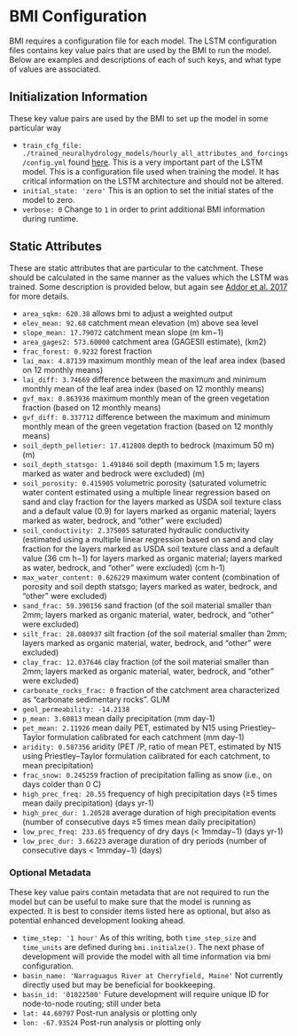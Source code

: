 # BMI Configuration
BMI requires a configuration file for each model. The LSTM configuration files contains key value pairs that are used by the BMI to run the model. Below are examples and descriptions of each of such keys, and what type of values are associated.

## Initialization Information
These key value pairs are used by the BMI to set up the model in some particular way  
- `train_cfg_file: ./trained_neuralhydrology_models/hourly_all_attributes_and_forcings/config.yml` found [here]( ./trained_neuralhydrology_models/hourly_all_attributes_and_forcings/config.yml). This is a very important part of the LSTM model. This is a configuration file used when training the model. It has critical information on the LSTM architecture and should not be altered.
- `initial_state: 'zero'` This is an option to set the initial states of the model to zero.
- `verbose: 0` Change to `1` in order to print additional BMI information during runtime.

## Static Attributes
These are static attributes that are particular to the catchment. These should be calculated in the same manner as the values which the LSTM was trained. Some description is provided below, but again see [Addor et al. 2017](https://doi.org/10.5194/hess-21-5293-2017) for more details. 
- `area_sqkm: 620.38` allows bmi to adjust a weighted output
- `elev_mean: 92.68` catchment mean elevation (m) above sea level
- `slope_mean: 17.79072` catchment mean slope (m km−1)
- `area_gages2: 573.60000` catchment area (GAGESII estimate), (km2)
- `frac_forest: 0.9232` forest fraction
- `lai_max: 4.87139` maximum monthly mean of the leaf area index (based on 12 monthly means)
- `lai_diff: 3.74669` difference between the maximum and minimum monthly mean of the leaf area index (based on 12 monthly means)
- `gvf_max: 0.863936` maximum monthly mean of the green vegetation fraction (based on 12 monthly means)
- `gvf_diff: 0.337712` difference between the maximum and minimum monthly mean of the green vegetation fraction (based on 12 monthly means)
- `soil_depth_pelletier: 17.412808` depth to bedrock (maximum 50 m) (m)
- `soil_depth_statsgo: 1.491846` soil depth (maximum 1.5 m; layers marked as water and bedrock were excluded) (m)
- `soil_porosity: 0.415905` volumetric porosity (saturated volumetric water content estimated using a multiple linear regression based on sand and clay fraction for the layers marked as USDA soil texture class and a default value (0.9) for layers marked as organic material; layers marked as water, bedrock, and “other” were excluded)
- `soil_conductivity: 2.375005` saturated hydraulic conductivity (estimated using a multiple linear regression based on sand and clay fraction for the layers marked as USDA soil texture class and a default value (36 cm h−1) for layers marked as organic material; layers marked as water, bedrock, and “other” were excluded) (cm h-1)
- `max_water_content: 0.626229` maximum water content (combination of porosity and soil depth statsgo; layers marked as water, bedrock, and “other” were excluded)
- `sand_frac: 59.390156` sand fraction (of the soil material smaller than 2mm; layers marked as organic material, water, bedrock, and “other” were excluded)
- `silt_frac: 28.080937` silt fraction (of the soil material smaller than 2mm; layers marked as organic material, water, bedrock, and “other” were excluded)
- `clay_frac: 12.037646` clay fraction (of the soil material smaller than 2mm; layers marked as organic material, water, bedrock, and “other” were excluded)
- `carbonate_rocks_frac: 0` fraction of the catchment area characterized as “carbonate sedimentary rocks”. GLiM
- `geol_permeability: -14.2138`
- `p_mean: 3.60813` mean daily precipitation (mm day-1)
- `pet_mean: 2.11926` mean daily PET, estimated by N15 using Priestley–Taylor formulation calibrated for each catchment (mm day-1)
- `aridity: 0.587356` aridity (PET /P, ratio of mean PET, estimated by N15 using Priestley–Taylor formulation calibrated for each catchment, to mean precipitation)
- `frac_snow: 0.245259` fraction of precipitation falling as snow (i.e., on days colder than 0 C)
- `high_prec_freq: 20.55` frequency of high precipitation days (≥5 times mean daily precipitation) (days yr-1)
- `high_prec_dur: 1.20528` average duration of high precipitation events (number of consecutive days ≥5 times mean daily precipitation)
- `low_prec_freq: 233.65` frequency of dry days (< 1mmday−1) (days yr-1)
- `low_prec_dur: 3.66223` average duration of dry periods (number of consecutive days < 1mmday−1) (days)

### Optional Metadata
These key value pairs contain metadata that are not required to run the model but can be useful to make sure that the model is running as expected.  It is best to consider items listed here as optional, but also as potential enhanced development looking ahead. 
- `time_step: '1 hour'` As of this writing, both `time_step_size` and `time_units` are defined during `bmi.initialze()`.  The next phase of development will provide the model with all time information via bmi configuration. 
- `basin_name: 'Narraguagus River at Cherryfield, Maine'` Not currently directly used but may be beneficial for bookkeeping.
- `basin_id: '01022500'` Future development will require unique ID for node-to-node routing; still under beta 
- `lat: 44.60797` Post-run analysis or plotting only
- `lon: -67.93524` Post-run analysis or plotting only